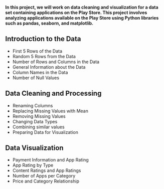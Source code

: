 __In this project, we will work on data cleaning and visualization for a data set containing applications on the Play Store.
This project involves analyzing applications available on the Play Store using Python libraries such as pandas, seaborn, and matplotlib.__

## Introduction to the Data
* First 5 Rows of the Data
* Random 5 Rows from the Data
* Number of Rows and Columns in the Data
* General Information about the Data
* Column Names in the Data
* Number of Null Values
## Data Cleaning and Processing
* Renaming Columns
* Replacing Missing Values with Mean
* Removing Missing Values
* Changing Data Types
* Combining similar values
* Preparing Data for Visualization
## Data Visualization
* Payment Information and App Rating
* App Rating by Type
* Content Ratings and App Ratings
* Number of Apps per Category
* Price and Category Relationship

  
